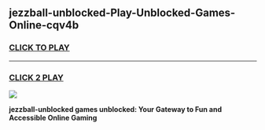 
## jezzball-unblocked-Play-Unblocked-Games-Online-cqv4b
<h3>
<a href="https://premium76.site?title=jezzball-unblocked&ref=25A">CLICK TO PLAY</a></h3>
<hr>

<h3>
<a href="https://premium76.site?title=jezzball-unblocked&ref=25A">CLICK 2 PLAY</a>
  
</h3>

<a href="https://premium76.site?title=jezzball-unblocked&ref=25A"><img src="https://clearcache.store/games.png"></a>


**jezzball-unblocked games unblocked: Your Gateway to Fun and Accessible Online Gaming**
